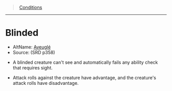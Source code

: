 ﻿---
!GenericItem
Id: conditions_vo.md#blinded
ParentLink: conditions_vo.md#conditions
Name: Blinded
ParentName: Conditions
NameLevel: 1
AltName: '[Aveuglé](hd_conditions_aveugle.md)'
Source: (SRD p358)
Attributes: {}
---
> [Conditions](srd_conditions.md)

---

# Blinded

- AltName: [Aveuglé](hd_conditions_aveugle.md)
- Source: (SRD p358)

* A blinded creature can't see and automatically fails any ability check that requires sight.

* Attack rolls against the creature have advantage, and the creature's attack rolls have disadvantage.


